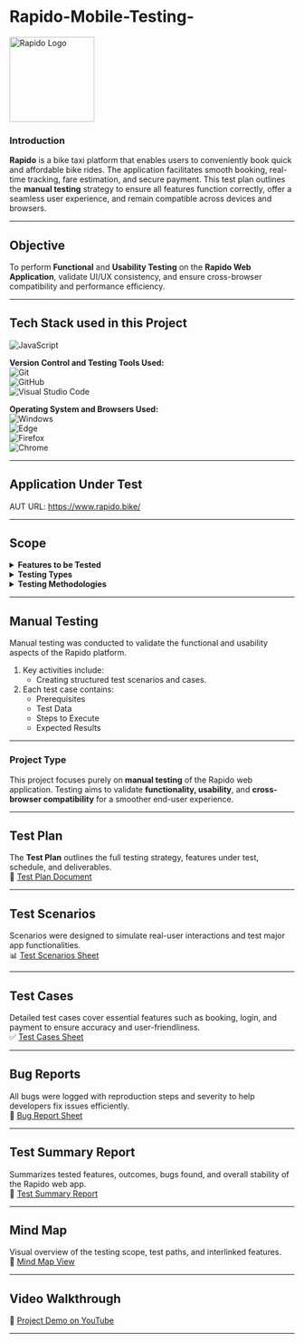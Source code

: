 # Rapido-Mobile-Testing-
  
<img src="https://drive.google.com/uc?export=view&id=1wOGsd_f-LfFNq7IxkPCzaCOlGw6-Loye" alt="Rapido Logo" width="150">


### Introduction  
**Rapido** is a bike taxi platform that enables users to conveniently book quick and affordable bike rides. The application facilitates smooth booking, real-time tracking, fare estimation, and secure payment. This test plan outlines the **manual testing** strategy to ensure all features function correctly, offer a seamless user experience, and remain compatible across devices and browsers.

---

## Objective  
To perform **Functional** and **Usability Testing** on the **Rapido Web Application**, validate UI/UX consistency, and ensure cross-browser compatibility and performance efficiency.

---

## Tech Stack used in this Project  

<img alt="JavaScript" src="https://img.shields.io/badge/JavaScript-F7DF1E?logo=javascript&logoColor=white&style=flat" />

**Version Control and Testing Tools Used:**  
<img alt="Git" src="https://img.shields.io/badge/Git-F05032?logo=git&logoColor=white&style=flat" />  
<img alt="GitHub" src="https://img.shields.io/badge/GitHub-181717?logo=github&logoColor=white&style=flat" />  
<img alt="Visual Studio Code" src="https://img.shields.io/badge/Visual%20Studio%20Code-007ACC?logo=visual-studio-code&logoColor=white&style=flat" />

**Operating System and Browsers Used:**  
<img alt="Windows" src="https://img.shields.io/badge/Windows-00ADEF?logo=windows&logoColor=white&style=flat" />  
<img alt="Edge" src="https://img.shields.io/badge/Edge-5C2D91?logo=microsoft-edge&logoColor=white&style=flat" />  
<img alt="Firefox" src="https://img.shields.io/badge/Firefox-FF9500?logo=firefox-browser&logoColor=white&style=flat" />  
<img alt="Chrome" src="https://img.shields.io/badge/Chrome-4285F4?logo=google-chrome&logoColor=white&style=flat" />

---

## Application Under Test  

AUT URL: https://www.rapido.bike/

---

## Scope  

<details>
<summary><strong>Features to be Tested</strong></summary>

- User Sign-Up
- User Login
- Location Access and Ride Booking
- Ride Fare Estimation
- Ride History
- Payment
- Customer Support
- Logout

</details>

<details>
<summary><strong>Testing Types</strong></summary>

- Functional Testing  
- Usability Testing  
- Compatibility Testing  

</details>

<details>
<summary><strong>Testing Methodologies</strong></summary>

- Black-box Testing  
- Exploratory Testing  
- Integration Testing  
- End-to-End Testing  

</details>

---

## Manual Testing  
Manual testing was conducted to validate the functional and usability aspects of the Rapido platform.

1. Key activities include:
   - Creating structured test scenarios and cases.
2. Each test case contains:
   - Prerequisites  
   - Test Data  
   - Steps to Execute  
   - Expected Results  

---

### Project Type  
This project focuses purely on **manual testing** of the Rapido web application. Testing aims to validate **functionality, usability**, and **cross-browser compatibility** for a smoother end-user experience.

---

## Test Plan  
The **Test Plan** outlines the full testing strategy, features under test, schedule, and deliverables.  
📄 [Test Plan Document](https://docs.google.com/document/d/1rPrDFEvpaXsXti9_Ht78xk90ji4do7sSkHYJjZnbPVE/edit?usp=sharing)

---

## Test Scenarios  
Scenarios were designed to simulate real-user interactions and test major app functionalities.  
📊 [Test Scenarios Sheet](https://docs.google.com/spreadsheets/d/1O0y1NZXzGnPSYk-3MNn5ZZd45GPOKHz9AfkGRY_s7M0/edit?gid=0#gid=0)

---

## Test Cases  
Detailed test cases cover essential features such as booking, login, and payment to ensure accuracy and user-friendliness.  
✅ [Test Cases Sheet](https://docs.google.com/spreadsheets/d/1O0y1NZXzGnPSYk-3MNn5ZZd45GPOKHz9AfkGRY_s7M0/edit?gid=1868983526#gid=1868983526)

---

## Bug Reports  
All bugs were logged with reproduction steps and severity to help developers fix issues efficiently.  
🐞 [Bug Report Sheet](https://docs.google.com/spreadsheets/d/1JnW2G5YaEADLHjimwVXvGLMNuIduP6UNy9pGGDJgnaA/edit?usp=sharing)

---

## Test Summary Report  
Summarizes tested features, outcomes, bugs found, and overall stability of the Rapido web app.  
📘 [Test Summary Report](https://docs.google.com/document/d/1zKcs5EbAirPzXB5EMDrkMcTERWESjw4xjYEvoAXA4G4/edit?usp=sharing)

---

## Mind Map  
Visual overview of the testing scope, test paths, and interlinked features.  
🧠 [Mind Map View](https://drive.google.com/file/d/1mxvc0jFxfzpotU9COv-wH_oFEHX_-mUx/view?usp=sharing)

---

## Video Walkthrough  
🎥 [Project Demo on YouTube](#)

---


